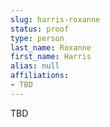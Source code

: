 ```yaml
---
slug: harris-roxanne
status: proof
type: person
last_name: Roxanne
first_name: Harris
alias: null
affiliations:
- TBD
---
```


TBD

